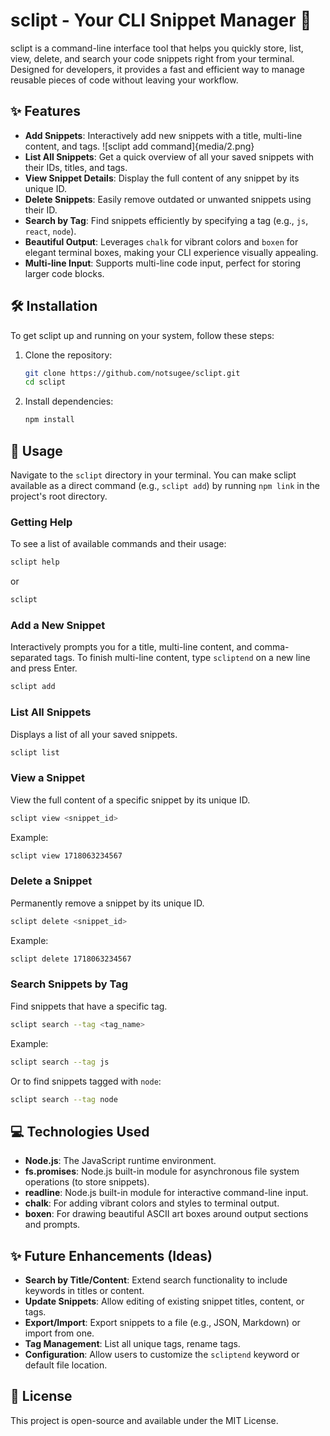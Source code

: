 # sclipt - Your CLI Snippet Manager 🚀

sclipt is a command-line interface tool that helps you quickly store, list, view, delete, and search your code snippets right from your terminal. Designed for developers, it provides a fast and efficient way to manage reusable pieces of code without leaving your workflow.

## ✨ Features
- **Add Snippets**: Interactively add new snippets with a title, multi-line content, and tags.
![sclipt add command]{media/2.png}
- **List All Snippets**: Get a quick overview of all your saved snippets with their IDs, titles, and tags.
- **View Snippet Details**: Display the full content of any snippet by its unique ID.
- **Delete Snippets**: Easily remove outdated or unwanted snippets using their ID.
- **Search by Tag**: Find snippets efficiently by specifying a tag (e.g., `js`, `react`, `node`).
- **Beautiful Output**: Leverages `chalk` for vibrant colors and `boxen` for elegant terminal boxes, making your CLI experience visually appealing.
- **Multi-line Input**: Supports multi-line code input, perfect for storing larger code blocks.

## 🛠️ Installation
To get sclipt up and running on your system, follow these steps:

1. Clone the repository:
   ```bash
   git clone https://github.com/notsugee/sclipt.git
   cd sclipt
   ```

2. Install dependencies:
   ```bash
   npm install
   ```

## 🚀 Usage
Navigate to the `sclipt` directory in your terminal. You can make sclipt available as a direct command (e.g., `sclipt add`) by running `npm link` in the project's root directory.

### Getting Help
To see a list of available commands and their usage:
```bash
sclipt help
```
or
```bash
sclipt
```

### Add a New Snippet
Interactively prompts you for a title, multi-line content, and comma-separated tags. To finish multi-line content, type `scliptend` on a new line and press Enter.
```bash
sclipt add
```

### List All Snippets
Displays a list of all your saved snippets.
```bash
sclipt list
```

### View a Snippet
View the full content of a specific snippet by its unique ID.
```bash
sclipt view <snippet_id>
```
Example:
```bash
sclipt view 1718063234567
```

### Delete a Snippet
Permanently remove a snippet by its unique ID.
```bash
sclipt delete <snippet_id>
```
Example:
```bash
sclipt delete 1718063234567
```

### Search Snippets by Tag
Find snippets that have a specific tag.
```bash
sclipt search --tag <tag_name>
```
Example:
```bash
sclipt search --tag js
```
Or to find snippets tagged with `node`:
```bash
sclipt search --tag node
```

## 💻 Technologies Used
- **Node.js**: The JavaScript runtime environment.
- **fs.promises**: Node.js built-in module for asynchronous file system operations (to store snippets).
- **readline**: Node.js built-in module for interactive command-line input.
- **chalk**: For adding vibrant colors and styles to terminal output.
- **boxen**: For drawing beautiful ASCII art boxes around output sections and prompts.

## ✨ Future Enhancements (Ideas)
- **Search by Title/Content**: Extend search functionality to include keywords in titles or content.
- **Update Snippets**: Allow editing of existing snippet titles, content, or tags.
- **Export/Import**: Export snippets to a file (e.g., JSON, Markdown) or import from one.
- **Tag Management**: List all unique tags, rename tags.
- **Configuration**: Allow users to customize the `scliptend` keyword or default file location.

## 📄 License
This project is open-source and available under the MIT License.
